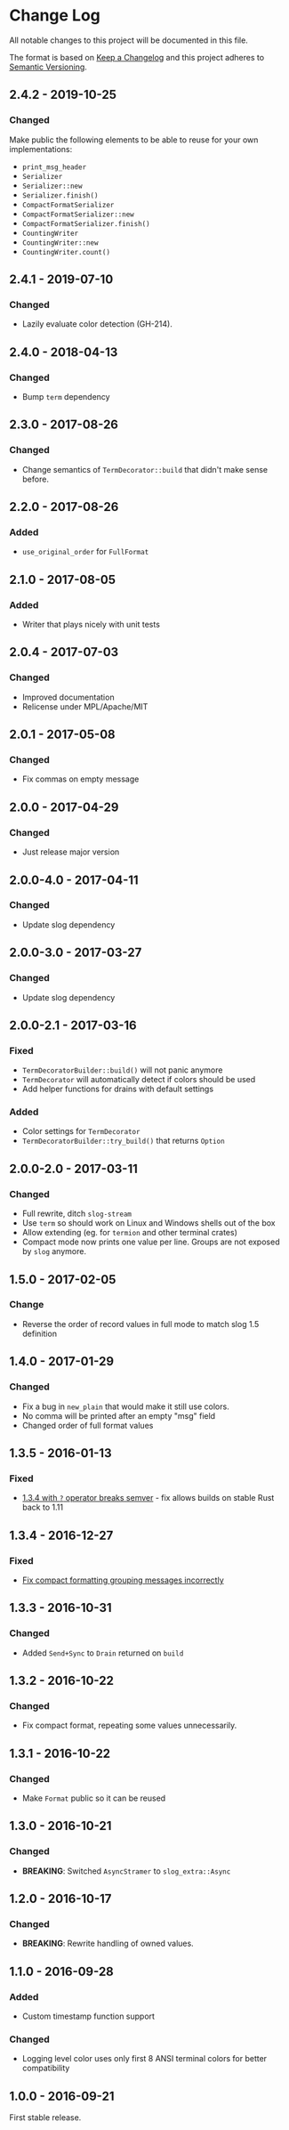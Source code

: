 # Change Log
All notable changes to this project will be documented in this file.

The format is based on [Keep a Changelog](http://keepachangelog.com/)
and this project adheres to [Semantic Versioning](http://semver.org/).

## 2.4.2 - 2019-10-25
### Changed

Make public the following elements to be able to reuse for your own implementations:

* `print_msg_header`
* `Serializer`
* `Serializer::new`
* `Serializer.finish()`
* `CompactFormatSerializer`
* `CompactFormatSerializer::new`
* `CompactFormatSerializer.finish()`
* `CountingWriter`
* `CountingWriter::new`
* `CountingWriter.count()`

## 2.4.1 - 2019-07-10
### Changed

* Lazily evaluate color detection (GH-214).

## 2.4.0 - 2018-04-13
### Changed

* Bump `term` dependency

## 2.3.0 - 2017-08-26
### Changed

* Change semantics of `TermDecorator::build` that didn't make sense before.

## 2.2.0 - 2017-08-26
### Added

* `use_original_order` for `FullFormat`

## 2.1.0 - 2017-08-05
### Added

* Writer that plays nicely with unit tests

## 2.0.4 - 2017-07-03
### Changed

* Improved documentation
* Relicense under MPL/Apache/MIT


## 2.0.1 - 2017-05-08
### Changed

* Fix commas on empty message


## 2.0.0 - 2017-04-29
### Changed

* Just release major version

## 2.0.0-4.0 - 2017-04-11
### Changed

* Update slog dependency

## 2.0.0-3.0 - 2017-03-27
### Changed

* Update slog dependency

## 2.0.0-2.1 - 2017-03-16
### Fixed

* `TermDecoratorBuilder::build()` will not panic anymore
* `TermDecorator` will automatically detect if colors should be used
* Add helper functions for drains with default settings

### Added

* Color settings for `TermDecorator`
* `TermDecoratorBuilder::try_build()` that returns `Option`

## 2.0.0-2.0 - 2017-03-11
### Changed

* Full rewrite, ditch `slog-stream`
* Use `term` so should work on Linux and Windows shells out of the box
* Allow extending (eg. for `termion` and other terminal crates)
* Compact mode now prints one value per line. Groups are not exposed by `slog`
  anymore.

## 1.5.0 - 2017-02-05
### Change

* Reverse the order of record values in full mode to match slog 1.5
  definition

## 1.4.0 - 2017-01-29
### Changed

* Fix a bug in `new_plain` that would make it still use colors.
* No comma will be printed after an empty "msg" field
* Changed order of full format values

## 1.3.5 - 2016-01-13
### Fixed

* [1.3.4 with `?` operator breaks semver](https://github.com/slog-rs/term/issues/6) - fix allows builds on stable Rust back to 1.11

## 1.3.4 - 2016-12-27
### Fixed

* [Fix compact formatting grouping messages incorrectly](https://github.com/slog-rs/slog/issues/90)

## 1.3.3 - 2016-10-31
### Changed

* Added `Send+Sync` to `Drain` returned on `build`

## 1.3.2 - 2016-10-22
### Changed

* Fix compact format, repeating some values unnecessarily.

## 1.3.1 - 2016-10-22
### Changed

* Make `Format` public so it can be reused

## 1.3.0 - 2016-10-21
### Changed

* **BREAKING**: Switched `AsyncStramer` to `slog_extra::Async`

## 1.2.0 - 2016-10-17
### Changed

* **BREAKING**: Rewrite handling of owned values.

## 1.1.0 - 2016-09-28
### Added

* Custom timestamp function support

### Changed

* Logging level color uses only first 8 ANSI terminal colors for better compatibility

## 1.0.0 - 2016-09-21

First stable release.
